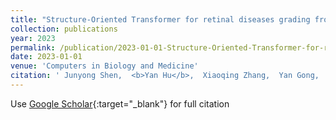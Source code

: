 ```yaml
---
title: "Structure-Oriented Transformer for retinal diseases grading from OCT images"
collection: publications
year: 2023
permalink: /publication/2023-01-01-Structure-Oriented-Transformer-for-retinal-diseases-grading-from-OCT-images
date: 2023-01-01
venue: 'Computers in Biology and Medicine'
citation: ' Junyong Shen,  <b>Yan Hu</b>,  Xiaoqing Zhang,  Yan Gong,  Ryo Kawasaki,  Jiang Liu, &quot;Structure-Oriented Transformer for retinal diseases grading from OCT images.&quot; Computers in Biology and Medicine, 2023.'
---
```

Use [Google Scholar](https://scholar.google.com/scholar?q=Structure+Oriented+Transformer+for+retinal+diseases+grading+from+OCT+images){:target="_blank"} for full citation